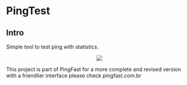 # PingTest

## Intro

Simple tool to test ping with statistics. </p>

<p align="center">
<img src="https://user-images.githubusercontent.com/106140045/186776949-3225ae72-c1e5-4972-bb86-9bd16f512e64.jpg?raw=true"/>
</p>

This project is part of PingFast for a more complete and revised version with a friendlier interface please check pingfast.com.br
